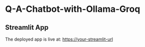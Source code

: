 # Q-A-Chatbot-with-Ollama-Groq
## Streamlit App
The deployed app is live at: [https://your-streamlit-url](https://q-a-chatbot-with-ollama-groq-epivikdjapp9redy9n62g9u.streamlit.app/)
